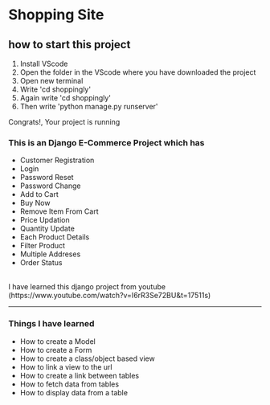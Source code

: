 <h1> Shopping Site </h1>
<div><h2> how to start this project</h2>
<ol>
  <li>Install VScode</li>
  <li>Open the folder in the VScode where you have downloaded the project</li>
  <li>Open new terminal</li>
  <li>Write 'cd shoppingly'</li>
  <li>Again write 'cd shoppingly'</li>
  <li>Then write 'python manage.py runserver'</li>
</ol>
  <p> Congrats!, Your project is running</p>
</div>
<div> <h3>This is an Django E-Commerce Project which has </h3> <ul>
  <li>Customer Registration</li>
  <li>Login</li>
  <li>Password Reset</li>
  <li>Password Change</li>
  <li>Add to Cart</li>
  <li>Buy Now</li>
  <li>Remove Item From Cart</li>
  <li>Price Updation</li>
  <li>Quantity Update</li>
  <li>Each Product Details</li>
  <li>Filter Product</li>
  <li>Multiple Addreses</li>
  <li>Order Status</li>
</ul>
</div>
<br>
<div> I have learned this django project from youtube (https://www.youtube.com/watch?v=I6rR3Se72BU&t=17511s) </div>
<hr>
<div> <h3>Things I have learned </h3><ul>
  <li>How to create a Model</li>
  <li>How to create a Form</li>
  <li>How to create a class/object based view</li>
  <li>How to link a view to the url</li>
  <li>How to create a link between tables</li>
  <li>How to fetch data from tables</li>
  <li>How to display data from a table</li>
</ul>
</div>

